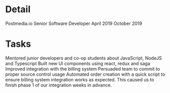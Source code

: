 # Detail
Postmedia.io
Senior Software Developer 
April 2019
October 2019
# Tasks
Mentored junior developers and co-op students about JavaScript, NodeJS and Typescript
Built new UI  components using react, redux and saga
Improved integration with the billing system
Persuaded team to commit to proper source control usage
Automated order creation with a quick script to ensure billing system integration works as expected. This caused us to finish phase 1 of our integration weeks in advance.
